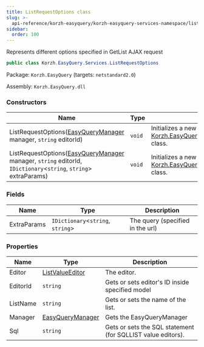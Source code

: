 ```yaml
---
title: ListRequestOptions class
slug: >-
  api-reference/korzh-easyquery/korzh-easyquery-services-namespace/listrequestoptions-class
sidebar:
  order: 100
---
```


Represents different options specified in GetList AJAX request
```csharp
public class Korzh.EasyQuery.Services.ListRequestOptions

```
Package: `Korzh.EasyQuery` (targets: `netstandard2.0`)

Assembly: `Korzh.EasyQuery.dll`

### Constructors

| Name | Type | Description | 
| --- | --- | --- | 
| ListRequestOptions([EasyQueryManager](///easyquery/docs/api-reference/korzh-easyquery/korzh-easyquery-services-namespace/easyquerymanager-class) manager, `string` editorId) | `void` | Initializes a new instance of the [Korzh.EasyQuery.Services.ListRequestOptions](///easyquery/docs/api-reference/korzh-easyquery/korzh-easyquery-services-namespace/listrequestoptions-class) class. | 
| ListRequestOptions([EasyQueryManager](///easyquery/docs/api-reference/korzh-easyquery/korzh-easyquery-services-namespace/easyquerymanager-class) manager, `string` editorId, `IDictionary`&lt;`string`, `string`&gt; extraParams) | `void` | Initializes a new instance of the [Korzh.EasyQuery.Services.ListRequestOptions](///easyquery/docs/api-reference/korzh-easyquery/korzh-easyquery-services-namespace/listrequestoptions-class) class. | 


### Fields

| Name | Type | Description | 
| --- | --- | --- | 
| ExtraParams | `IDictionary`&lt;`string`, `string`&gt; | The query (specified in the url) | 


### Properties

| Name | Type | Description | 
| --- | --- | --- | 
| Editor | [ListValueEditor](///easyquery/docs/api-reference/easydata-core/easydata-namespace/listvalueeditor-class) | The editor. | 
| EditorId | `string` | Gets or sets editor's ID inside specified model | 
| ListName | `string` | Gets or sets the name of the list. | 
| Manager | [EasyQueryManager](///easyquery/docs/api-reference/korzh-easyquery/korzh-easyquery-services-namespace/easyquerymanager-class) | Gets the EasyQueryManager | 
| Sql | `string` | Gets or sets the SQL statement (for SQLLIST value editors). |
